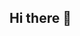 ## Hi there 👋

<!--
**Freyasrepo/Freyasrepo** 

This repo contains some of my homework in my master program. I am not sure the corectness of them but I've tried to answer.

- 🔭 I’m currently pursuming my master degree on Data Science program in CU boulder.
- 🌱 I’m currently learning on how to be a statistican and a professional R programmer.(I guess I have far more to reach that!)
- 👯 I’m looking to collaborate on anyone who are interested on economy, society, education.(I am working on this!)
- 🤔 I’m looking for help with anyone who can help me!
- 💬 Ask me about any questions that U may find urself confused at my work.
- 📫 How to reach me: Jinghua.Wu@colorado.edu
- 😄 Pronouns: ...
- ⚡ Fun fact: ...
-->
